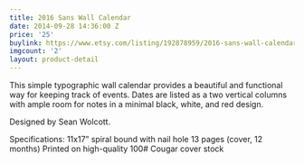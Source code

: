 ```yaml
---
title: 2016 Sans Wall Calendar
date: 2014-09-28 14:36:00 Z
price: '25'
buylink: https://www.etsy.com/listing/192878959/2016-sans-wall-calendar?ref=listing-shop-header-1
imgcount: '2'
layout: product-detail
---
```


This simple typographic wall calendar provides a beautiful and functional way for keeping track of events. Dates are listed as a two vertical columns with ample room for notes in a minimal black, white, and red design.

Designed by Sean Wolcott.

Specifications:
11x17” spiral bound with nail hole
13 pages (cover, 12 months)
Printed on high-quality 100# Cougar cover stock
